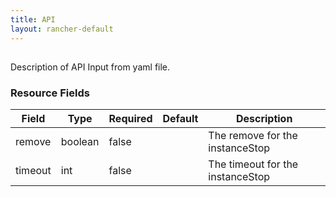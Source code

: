 ```yaml
---
title: API
layout: rancher-default
---
```


## <no value>

Description of API Input from yaml file. 
​​
### Resource Fields

Field | Type | Required | Default | Description
---|---|---|---|---
remove | boolean | false | <no value> | The remove for the instanceStop
timeout | int | false | <no value> | The timeout for the instanceStop

